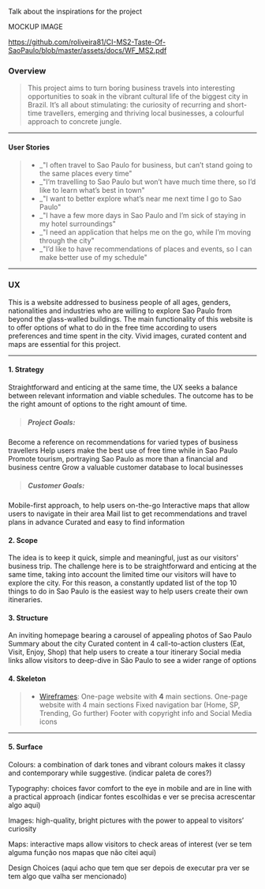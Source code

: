 Talk about the inspirations for the project

MOCKUP IMAGE

https://github.com/roliveira81/CI-MS2-Taste-Of-SaoPaulo/blob/master/assets/docs/WF_MS2.pdf

### Overview
> This project aims to turn boring business travels into interesting opportunities to soak in the vibrant cultural life of the biggest city in Brazil. It’s all about stimulating: the curiosity of recurring and short-time travellers, emerging and thriving local businesses, a colourful approach to concrete jungle.

---

#### User Stories

> - _"I often travel to Sao Paulo for business, but can’t stand going to the same places every time"
> - _"I’m travelling to Sao Paulo but won’t have much time there, so I’d like to learn what’s best in town"
> - _"I want to better explore what’s near me next time I go to Sao Paulo"
> - _"I have a few more days in Sao Paulo and I’m sick of staying in my hotel surroundings"
> - _"I need an application that helps me on the go, while I’m moving through the city"
> - _"I’d like to have recommendations of places and events, so I can make better use of my schedule"

---

### UX

This is a website addressed to business people of all ages, genders, nationalities and industries who are willing to explore Sao Paulo from beyond the glass-walled buildings. The main functionality of this website is to offer options of what to do in the free time according to users preferences and time spent in the city.
Vivid images, curated content and maps are essential for this project.

---

#### 1. Strategy

Straightforward and enticing at the same time, the UX seeks a balance between relevant information and viable schedules. The outcome has to be the right amount of options to the right amount of time. 
>
> ##### Project Goals:
>
Become a reference on recommendations for varied types of business travellers
Help users make the best use of free time while in Sao Paulo
Promote tourism, portraying Sao Paulo as more than a financial and business centre
Grow a valuable customer database to local businesses
>
> ##### Customer Goals:
>
Mobile-first approach, to help users on-the-go
Interactive maps that allow users to navigate in their area
Mail list to get recommendations and travel plans in advance
Curated and easy to find information


#### 2. Scope

The idea is to keep it quick, simple and meaningful, just as our visitors' business trip. The challenge here is to be straightforward and enticing at the same time, taking into account the limited time our visitors will have to explore the city. For this reason, a constantly updated list of the top 10 things to do in Sao Paulo is the easiest way to help users create their own itineraries.

#### 3. Structure

An inviting homepage bearing a carousel of appealing photos of Sao Paulo
Summary about the city
Curated content in 4 call-to-action clusters (Eat, Visit, Enjoy, Shop) that help users to create a tour itinerary
Social media links allow visitors to deep-dive in São Paulo to see a wider range of options

#### 4. Skeleton

> - [Wireframes](https://github.com/roliveira81/CI-MS2-Taste-Of-SaoPaulo/blob/master/assets/docs/WF_MS2.pdf): One-page website with **4** main sections.
One-page website with 4 main sections
Fixed navigation bar (Home, SP, Trending, Go further)
Footer with copyright info and Social Media icons

---

#### 5. Surface

Colours: a combination of dark tones and vibrant colours makes it classy and contemporary while suggestive. (indicar paleta de cores?)

Typography: choices favor comfort to the eye in mobile and are in line with a practical approach (indicar fontes escolhidas e ver se precisa acrescentar algo aqui)

Images: high-quality, bright pictures with the power to appeal to visitors’ curiosity

Maps: interactive maps allow visitors to check areas of interest (ver se tem alguma função nos mapas que não citei aqui)

Design Choices (aqui acho que tem que ser depois de executar pra ver se tem algo que valha ser mencionado)